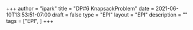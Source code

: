+++
author = "ipark"
title = "DP#6 KnapsackProblem"
date =  2021-06-10T13:53:51-07:00
draft =  false
type = "EPI"
layout = "EPI"
description = ""
tags = ["EPI", 
]
+++
